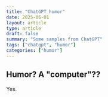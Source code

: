 ```yaml
---
title: "ChatGPT humor"
date: 2025-06-01
layout: article
type: article
draft: false
summary: "Some samples from ChatGPT"
tags: ["chatgpt", "humor"]
categories: ["humor"]
---
```

## Humor? A "computer"??

Yes.
